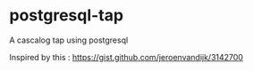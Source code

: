 postgresql-tap
==============

A cascalog tap using postgresql

Inspired by this : https://gist.github.com/jeroenvandijk/3142700


